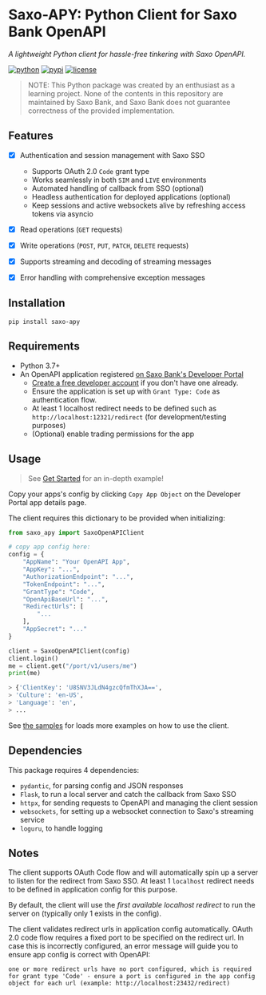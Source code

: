 # Saxo-APY: Python Client for Saxo Bank OpenAPI

*A lightweight Python client for hassle-free tinkering with Saxo OpenAPI.*

[![python](https://img.shields.io/pypi/pyversions/saxo-apy?style=flat-square)](https://github.com/gidven/saxo-openapi-client-python)
[![pypi](https://img.shields.io/pypi/v/saxo-apy?style=flat-square)](https://pypi.org/project/saxo-apy)
[![license](https://img.shields.io/github/license/gidven/saxo-openapi-client-python?style=flat-square)](https://github.com/gidven/saxo-openapi-client-python/blob/main/LICENSE)

> NOTE: This Python package was created by an enthusiast as a learning project. None of the contents in this repository are maintained by Saxo Bank, and Saxo Bank does not guarantee correctness of the provided implementation.


## Features

- [x] Authentication and session management with Saxo SSO
    - Supports OAuth 2.0 `Code` grant type
    - Works seamlessly in both `SIM` and `LIVE` environments
    - Automated handling of callback from SSO (optional)
    - Headless authentication for deployed applications (optional)
    - Keep sessions and active websockets alive by refreshing access tokens via asyncio
- [x] Read operations (`GET` requests)
- [x] Write operations (`POST`, `PUT`, `PATCH`, `DELETE` requests)
- [x] Supports streaming and decoding of streaming messages
- [x] Error handling with comprehensive exception messages


## Installation

`pip install saxo-apy`


## Requirements

- Python 3.7+
- An OpenAPI application registered [on Saxo Bank's Developer Portal](https://www.developer.saxo/openapi/appmanagement)
    - [Create a free developer account](https://www.developer.saxo/accounts/sim/signup) if you don't have one already.
    - Ensure the application is set up with `Grant Type: Code` as authentication flow.
    - At least 1 localhost redirect needs to be defined such as `http://localhost:12321/redirect` (for development/testing purposes)
    - (Optional) enable trading permissions for the app


## Usage


> See [Get Started](/samples/01_get_started.ipynb) for an in-depth example!

Copy your apps's config by clicking `Copy App Object` on the Developer Portal app details page.

The client requires this dictionary to be provided when initializing:

```Python
from saxo_apy import SaxoOpenAPIClient

# copy app config here:
config = {
    "AppName": "Your OpenAPI App",
    "AppKey": "...",
    "AuthorizationEndpoint": "...",
    "TokenEndpoint": "...",
    "GrantType": "Code",
    "OpenApiBaseUrl": "...",
    "RedirectUrls": [
        "...
    ],
    "AppSecret": "..."
}

client = SaxoOpenAPIClient(config)
client.login()
me = client.get("/port/v1/users/me")
print(me)

> {'ClientKey': 'U8SNV3JLdN4gzcQfmThXJA==',
> 'Culture': 'en-US',
> 'Language': 'en',
> ...
```

See [the samples](/samples/README.md) for loads more examples on how to use the client.


## Dependencies

This package requires 4 dependencies:

- `pydantic`, for parsing config and JSON responses 
- `Flask`, to run a local server and catch the callback from Saxo SSO
- `httpx`, for sending requests to OpenAPI and managing the client session
- `websockets`, for setting up a websocket connection to Saxo's streaming service
- `loguru`, to handle logging


## Notes

The client supports OAuth Code flow and will automatically spin up a server to listen for the redirect from Saxo SSO. At least 1 `localhost` redirect needs to be defined in application config for this purpose.

By default, the client will use the _first available localhost redirect_ to run the server on (typically only 1 exists in the config).

The client validates redirect urls in application config automatically. OAuth 2.0 code flow requires a fixed port to be specified on the redirect url. In case this is incorrectly configured, an error message will guide you to ensure app config is correct with OpenAPI:

```
one or more redirect urls have no port configured, which is required for grant type 'Code' - ensure a port is configured in the app config object for each url (example: http://localhost:23432/redirect)
```
